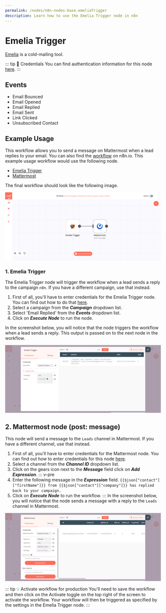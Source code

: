```yaml
---
permalink: /nodes/n8n-nodes-base.emeliaTrigger
description: Learn how to use the Emelia Trigger node in n8n
---
```


# Emelia Trigger

[Emelia](https://emelia.io) is a cold-mailing tool.

::: tip 🔑 Credentials
You can find authentication information for this node [here](../../../credentials/Emelia/README.md).
:::

## Events

- Email Bounced
- Email Opened
- Email Replied
- Email Sent
- Link Clicked
- Unsubscribed Contact

## Example Usage

This workflow allows you to send a message on Mattermost when a lead replies to your email. You can also find the [workflow](https://n8n.io/workflows/1039) on n8n.io. This example usage workflow would use the following node.
- [Emelia Trigger]()
- [Mattermost](../../nodes/Mattermost/README.md)

The final workflow should look like the following image.

![A workflow with the Emelia Trigger node](./workflow.png)

### 1. Emelia Trigger

The Emelia Trigger node will trigger the workflow when a lead sends a reply to the campaign `n8n`. If you have a different campaign, use that instead.

1. First of all, you'll have to enter credentials for the Emelia Trigger node. You can find out how to do that [here](../../../credentials/Emelia/README.md).
2. Select a campaign from the ***Campaign*** dropdown list.
3. Select 'Email Replied' from the ***Events*** dropdown list.
4. Click on ***Execute Node*** to run the node.

In the screenshot below, you will notice that the node triggers the workflow when a lead sends a reply. This output is passed on to the next node in the workflow.

![Using the Emelia Trigger node to trigger the workflow](./EmeliaTrigger_node.png)

## 2. Mattermost node (post: message)

This node will send a message to the `Leads` channel in Mattermost. If you have a different channel, use that instead.

1. First of all, you'll have to enter credentials for the Mattermost node. You can find out how to enter credentials for this node [here](../../../credentials/Mattermost/README.md).
2. Select a channel from the ***Channel ID*** dropdown list.
3. Click on the gears icon next to the ***Message*** field click on ***Add Expression***.
::: v-pre
4. Enter the following message in the ***Expression*** field. `{{$json["contact"]["firstName"]}} from {{$json["contact"]["company"]}} has replied back to your campaign.`
5. Click on ***Execute Node*** to run the workflow.
:::
In the screenshot below, you will notice that the node sends a message with a reply to the `Leads` channel in Mattermost.

![Using the Mattermost node to send a message](./Mattermost_node.png)

::: tip 💡 Activate workflow for production
You'll need to save the workflow and then click on the Activate toggle on the top right of the screen to activate the workflow. Your workflow will then be triggered as specified by the settings in the Emelia Trigger node.
:::
